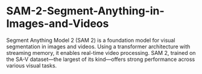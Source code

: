 # SAM-2-Segment-Anything-in-Images-and-Videos
Segment Anything Model 2 (SAM 2) is a foundation model for visual segmentation in images and videos. Using a transformer architecture with streaming memory, it enables real-time video processing. SAM 2, trained on the SA-V dataset—the largest of its kind—offers strong performance across various visual tasks.
